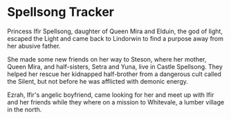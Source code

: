 # Spellsong Tracker
Princess Ifir Spellsong, daughter of Queen Mira and Elduin, the god of light, escaped the Light and came back to Lindorwin to find a purpose away from her abusive father.

She made some new friends on her way to Steson, where her mother, Queen Mira, and half-sisters, Setra and Yuna, live in Castle Spellsong. They helped her rescue her kidnapped half-brother from a dangerous cult called the Silent, but not before he was afflicted with demonic energy.

Ezrah, Ifir's angelic boyfriend, came looking for her and meet up with Ifir and her friends while they where on a mission to Whitevale, a lumber village in the north.